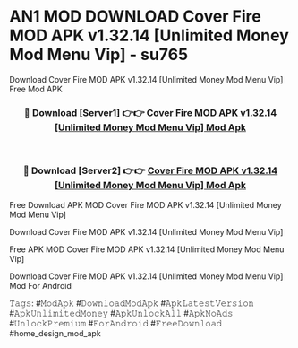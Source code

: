 # AN1 MOD DOWNLOAD Cover Fire MOD APK v1.32.14 [Unlimited Money Mod Menu Vip] - su765
Download Cover Fire MOD APK v1.32.14 [Unlimited Money Mod Menu Vip] Free Mod APK

<div align="center">
<h3>🔴 Download [Server1] 👉👉 <a href="https://apk-comot.site?title=Cover_Fire_MOD_APK_v1.32.14_[Unlimited_Money_Mod_Menu_Vip]">Cover Fire MOD APK v1.32.14 [Unlimited Money Mod Menu Vip] Mod Apk</a></h3><br>

<h3>🔴 Download [Server2] 👉👉 <a href="https://apk-comot.site?title=Cover_Fire_MOD_APK_v1.32.14_[Unlimited_Money_Mod_Menu_Vip]">Cover Fire MOD APK v1.32.14 [Unlimited Money Mod Menu Vip] Mod Apk</a></h3>
</div>


Free Download APK MOD Cover Fire MOD APK v1.32.14 [Unlimited Money Mod Menu Vip]

Download Cover Fire MOD APK v1.32.14 [Unlimited Money Mod Menu Vip] 

Free APK MOD Cover Fire MOD APK v1.32.14 [Unlimited Money Mod Menu Vip] 

Download Cover Fire MOD APK v1.32.14 [Unlimited Money Mod Menu Vip] Mod For Android

𝚃𝚊𝚐𝚜: #𝙼𝚘𝚍𝙰𝚙𝚔 #𝙳𝚘𝚠𝚗𝚕𝚘𝚊𝚍𝙼𝚘𝚍𝙰𝚙𝚔 #𝙰𝚙𝚔𝙻𝚊𝚝𝚎𝚜𝚝𝚅𝚎𝚛𝚜𝚒𝚘𝚗 #𝙰𝚙𝚔𝚄𝚗𝚕𝚒𝚖𝚒𝚝𝚎𝚍𝙼𝚘𝚗𝚎𝚢 #𝙰𝚙𝚔𝚄𝚗𝚕𝚘𝚌𝚔𝙰𝚕𝚕 #𝙰𝚙𝚔𝙽𝚘𝙰𝚍𝚜 #𝚄𝚗𝚕𝚘𝚌𝚔𝙿𝚛𝚎𝚖𝚒𝚞𝚖 #𝙵𝚘𝚛𝙰𝚗𝚍𝚛𝚘𝚒𝚍 #𝙵𝚛𝚎𝚎𝙳𝚘𝚠𝚗𝚕𝚘𝚊𝚍 #home_design_mod_apk